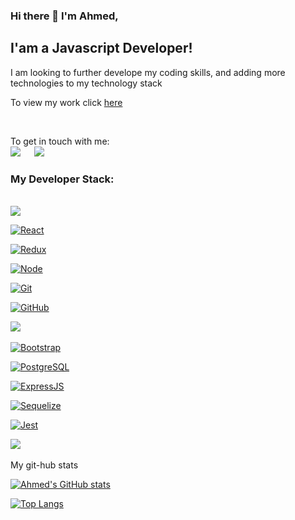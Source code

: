 ### Hi there 👋 I'm Ahmed, 
## I'am a Javascript Developer!


<p>I am looking to further develope my coding skills, and adding more technologies to my technology stack<p>
  
  <p>To view my work click <span><a href="https://github.com/Ahmed-Yehya84?tab=repositories&q=&type=public&language=&sort=">here</a><span></p>
    <br>

<p>To get in touch with me:

<br>
<a target="_blank" href="https://www.linkedin.com/in/ahmed-abdelkhalek-021475aa/"><img src="https://img.shields.io/badge/-LinkedIn-0077B5?style=for-the-badge&logo=Linkedin&logoColor=white"></img></a>
&emsp;
<a target="_blank" href="mailto:ahmedyehya84@gmail.com"><img src="https://img.shields.io/badge/-Gmail-D14836?style=for-the-badge&logo=Gmail&logoColor=white"></img></a>
&emsp;

### My Developer Stack:
<br>
<img src="https://img.shields.io/badge/JavaScript-F7DF1E?style=for-the-badge&logo=javascript&logoColor=black"/>

[![React](https://shields.io/badge/-React-f9fbfa?logo=react&style=for-the-badge)](https://reactjs.org/)&nbsp;

[![Redux](https://shields.io/badge/-Redux-710B77?logo=redux&style=for-the-badge)](https://redux.js.org/)&nbsp;

[![Node](https://shields.io/badge/-Node-333?logo=node.js&style=for-the-badge)](https://nodejs.org/en/)&nbsp;

[![Git](https://shields.io/badge/-Git-f0efe7?logo=git&style=for-the-badge)](https://git-scm.com/)&nbsp;

[![GitHub](https://shields.io/badge/-GitHub-333?logo=GitHub&style=for-the-badge)](https://github.com/)&nbsp;

<img src="https://img.shields.io/badge/HTML-239120?style=for-the-badge&logo=html5&logoColor=white"/> &nbsp;

[![Bootstrap](https://img.shields.io/badge/-Bootstrap-f9fbfa?logo=bootstrap&style=for-the-badge)](https://getbootstrap.com/)&nbsp;

[![PostgreSQL](https://img.shields.io/badge/-PostgreSQL-f9fbfa?logo=PostgreSQL&style=for-the-badge)](https://www.postgresql.org/)&nbsp;

[![ExpressJS](https://img.shields.io/badge/-Express.js-333?logo=express&style=for-the-badge)](https://expressjs.com/ru/)&nbsp;

[![Sequelize](https://img.shields.io/badge/-Sequelize-f9fbfa?logo=Sequelize&style=for-the-badge)](https://sequelize.org/master/)&nbsp;

[![Jest](https://img.shields.io/badge/-Jest-97737e?logo=jest&style=for-the-badge)](https://jestjs.io/ru)

<img src="https://img.shields.io/badge/CSS-239120?&style=for-the-badge&logo=css3&logoColor=white"/> &nbsp;

<p>My git-hub stats<p>

[![Ahmed's GitHub stats](https://github-readme-stats.vercel.app/api?username=Ahmed-yehya84)](https://github.com/Ahmed-yehya84/github-readme-stats)
  
[![Top Langs](https://github-readme-stats.vercel.app/api/top-langs/?username=Ahmed-yehya84&langs_count=5)](https://github.com/Ahmed-yehya84/github-readme-stats)


<!--
**Ahmed-Yehya84/Ahmed-yehya84** is a ✨ _special_ ✨ repository because its `README.md` (this file) appears on your GitHub profile.

Here are some ideas to get you started:

- 🔭 I’m currently working on ...
- 🌱 I’m currently learning ...
- 👯 I’m looking to collaborate on ...
- 🤔 I’m looking for help with ...
- 💬 Ask me about ...
- 📫 How to reach me: ...
- 😄 Pronouns: ...
- ⚡ Fun fact: ...
-->
